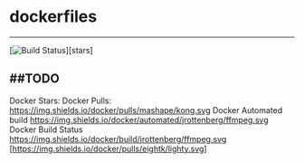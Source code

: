# dockerfiles
---

[![Build Status](https://img.shields.io/docker/stars/_/ubuntu.svg)][stars]

##TODO
---
Docker Stars:
Docker Pulls:		https://img.shields.io/docker/pulls/mashape/kong.svg
Docker Automated build		https://img.shields.io/docker/automated/jrottenberg/ffmpeg.svg
Docker Build Status		https://img.shields.io/docker/build/jrottenberg/ffmpeg.svg
[https://img.shields.io/docker/pulls/eightk/lighty.svg]
